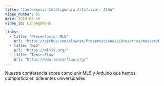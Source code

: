 ```yaml
---
title: "Conferencia Inteligencia Artificial; AlSW"
video_number: 55
date: 2019-04-16
video_id: LIhpAgD6GHE

links:
  - title: "Presentacion ML5"
    url: "https://github.com/alswnet/PresentacionesLibres/tree/master/ML5"
  - title: "ML5"
    url: "https://ml5js.org/"
  - title: "TenserFlow"
    url: "https://www.tensorflow.org/"
---
```


Nuestra comferencia sobre como unir ML5 y Arduino que hemos compartido en diferentes universidades
